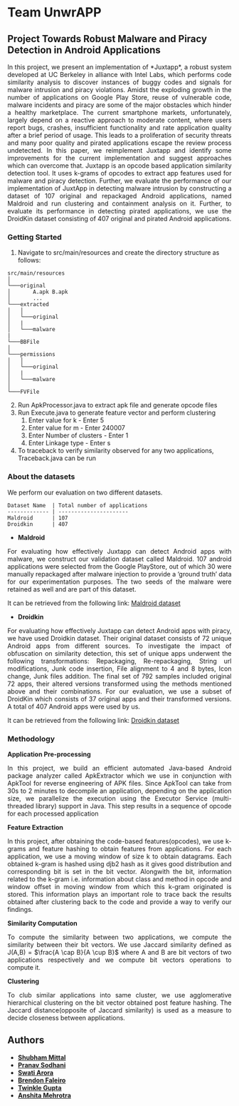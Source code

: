 # Team UnwrAPP

## Project Towards Robust Malware and Piracy Detection in Android Applications

<p align="justify">
In this project, we present an implementation of *Juxtapp*, a robust system developed at UC Berkeley in alliance with Intel Labs, which performs code similarity analysis to discover instances of buggy codes and signals for malware intrusion and piracy violations. Amidst the exploding growth in the number of applications on Google Play Store, reuse of vulnerable code, malware incidents and piracy are some of the major obstacles which hinder a healthy marketplace. The current smartphone markets, unfortunately, largely depend on a reactive approach to moderate content, where users report bugs, crashes, insufficient functionality and rate application quality after a brief period of usage. This leads to a proliferation of security threats and many poor quality and pirated applications escape the review process undetected.
In this paper, we reimplement Juxtapp and identify some improvements for the current implementation and suggest approaches which can overcome that. Juxtapp is an opcode based application similarity detection tool. It uses k-grams of opcodes to extract app features used for malware and piracy detection. Further, we evaluate the performance of our implementation of JuxtApp in detecting malware intrusion by constructing a dataset of 107 original and repackaged Android applications, named Maldroid and run clustering and containment analysis on it. Further, to evaluate its performance in detecting pirated applications, we use the DroidKin dataset consisting of 407 original and pirated Android applications.
</p>

### Getting Started

1. Navigate to src/main/resources and create the directory structure as follows:
```
src/main/resources
│       
└───original
│       A.apk B.apk
│       ...       
└───extracted
│   │   
│   └───original
│   |  
│   └───malware
|
└───BBFile     
│             
└───permissions
│   │   
│   └───original
│   |  
│   └───malware
│       
└───FVFile
```
2. Run ApkProcessor.java to extract apk file and generate opcode files
3. Run Execute.java to generate feature vector and perform clustering
    1. Enter value for k - Enter 5
    2. Enter value for m - Enter 240007
    3. Enter Number of clusters - Enter 1
    4. Enter Linkage type - Enter s
4. To traceback to verify similarity observed for any two applications, Traceback.java can be run 

### About the datasets
We perform our evaluation on two different datasets. 
```
Dataset Name  | Total number of applications
------------- | ----------------------
Maldroid      | 107
Droidkin      | 407
```

* **Maldroid**
<p align="justify">
For evaluating how effectively Juxtapp can detect Android apps with malware, we construct our validation dataset called Maldroid. 107 android applications were selected from the Google PlayStore, out of which 30 were manually repackaged after malware injection to provide a ‘ground truth’ data for our experimentation purposes. The two seeds of the malware were retained as well and are part of this dataset.
</p>

It can be retrieved from the following link:
[Maldroid dataset](https://github.com/twinklegupta/CS230-Project/tree/master/testing/malware%20with%20some%20original)

* **Droidkin**
<p align="justify">
For evaluating how effectively Juxtapp can detect Android apps with piracy, we have used Droidkin dataset. Their original dataset consists of 72 unique Android apps from different sources. To investigate the impact of obfuscation on similarity detection, this set of unique apps underwent the following transformations: Repackaging, Re-repackaging, String url modifications, Junk code insertion, File alignment to 4 and 8 bytes, Icon change, Junk files addition. The final set of 792 samples included original 72 apps, their altered versions transformed using the methods mentioned above and their combinations. For our evaluation, we use a subset of DroidKin which consists of 37 original apps and their transformed versions. A total of 407 Android apps were used by us.
</p>

It can be retrieved from the following link:
[Droidkin dataset](http://www.cl.cam.ac.uk/research/dtg/attarchive/facedatabase.html)


### Methodology 

**Application Pre-processing**
<p align="justify">
In this project, we build an efficient automated Java-based Android package analyzer called ApkExtractor which we use in conjunction with ApkTool for reverse engineering of APK files. Since ApkTool can take from 30s to 2 minutes to decompile an application, depending on the application size, we parallelize the execution using the Executor Service (multi-threaded library) support in Java. This step results in a sequence of opcode for each processed application
</p>

**Feature Extraction**
<p align="justify">
In this project, after obtaining the code-based features(opcodes), we use k-grams and feature hashing to obtain features from applications. For each application, we use a moving window of size k to obtain datagrams. Each obtained k-gram is hashed using djb2 hash as it gives good distribution and corresponding bit is set in the bit vector. Alongwith the bit, information related to the k-gram i.e. information about class and method in opcode and window offset in moving window from which this k-gram originated is stored. This information plays an important role to trace back the results obtained after clustering back to the code and provide a way to verify our findings.
</p>

**Similarity Computation**
<p align="justify">
To compute the similarity between two applications, we compute the similarity between their bit vectors. We use Jaccard similarity defined as J(A,B) = $\frac{A \cap B}{A \cup B}$  where A and B are bit vectors of two applications respectively and we compute bit vectors operations to compute it.
</p>

**Clustering**
<p align="justify">
To club similar applications into same cluster, we use agglomerative hierarchical clustering on the bit vector obtained post feature hashing. The Jaccard distance(opposite of Jaccard similarity) is used as a measure to decide closeness between applications.
</p>


## Authors

* **[Shubham Mittal](https://www.linkedin.com/in/mitshubh/)**
* **[Pranav Sodhani](https://www.linkedin.com/in/sodhanipranav)**
* **[Swati Arora](https://www.linkedin.com/in/swatiarora2)**
* **[Brendon Faleiro](https://www.linkedin.com/in/brendonfaleiro)**
* **[Twinkle Gupta](https://www.linkedin.com/in/twinkle-gupta-0096967a/)**
* **[Anshita Mehrotra](https://www.linkedin.com/in/anshitamehrotra/)**
